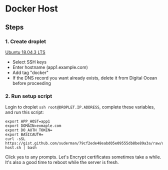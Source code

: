# Docker Host

## Steps

### 1. Create droplet

[Ubuntu 18.04.3 LTS](https://cloud.digitalocean.com/droplets/new?fleetUuid=12c6d9bb-b1ea-4af7-b322-651589b09d8e&i=bc4e87&size=s-2vcpu-4gb&region=tor1&distro=ubuntu&distroImage=ubuntu-18-04-x64&options=backups,install_agent)

- Select SSH keys
- Enter hostname (app1.example.com)
- Add tag "docker"
- If the DNS record you want already exists, delete it from Digital Ocean before proceeding

### 2. Run setup script

Login to droplet `ssh root@DROPLET.IP.ADDRESS`, complete these variables, and run this script:

    export APP_HOST=app1
    export DOMAIN=exmaple.com
    export DO_AUTH_TOKEN=
    export BASICAUTH=
    curl -sSL https://gist.github.com/suderman/79cf2ede48eabd05e09555db8be89a3a/raw/docker-host.sh | bash

Click yes to any prompts. Let's Encrypt certificates sometimes take a while. It's also a good time to reboot while the server is fresh.
